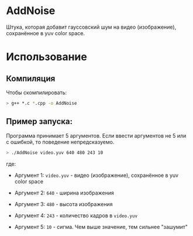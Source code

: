 # AddNoise

Штука, которая добавит гауссовский шум на видео (изображение), сохранённое в yuv color space.

# Использование

## Компиляция

Чтобы скомпилировать:

``` bash
> g++ *.c *.cpp -o AddNoise
```

## Пример запуска:

Программа принимает 5 аргументов. Если ввести аргументов не 5 или с ошибкой, то поведение непредсказуемо.

``` bash
> ./AddNoise video.yuv 640 480 243 10
```

где:

- Аргумент 1: `video.yuv` - видео (изображение), сохранённое в yuv color space

- Аргумент 2: `640` - ширина изображения

- Аргумент 3: `480` - высота изображения

- Аргумент 4: `243` - количество кадров в `video.yuv`

- Аргумент 5: `10` - сигма. Чем выше значение, тем сильнее "зашумит"
